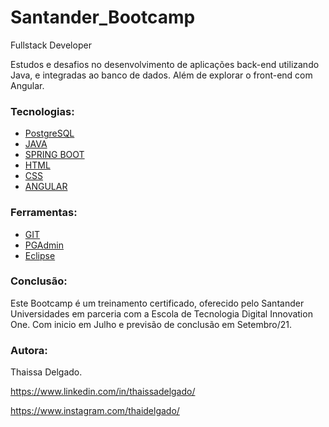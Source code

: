 # Santander_Bootcamp
Fullstack Developer


Estudos e desafios no desenvolvimento de aplicações back-end utilizando Java, e integradas ao banco de dados. 
Além de explorar o front-end com Angular.

### Tecnologias:


- [PostgreSQL](_____________)
- [JAVA](___________)
- [SPRING BOOT](_____________)
- [HTML](____________)
- [CSS](____________)
- [ANGULAR](_____________)


### Ferramentas:

- [GIT](___________)
- [PGAdmin](____________)
- [Eclipse](__________)



### Conclusão:

Este Bootcamp é um treinamento certificado, oferecido pelo Santander Universidades em parceria com a Escola de Tecnologia Digital Innovation One.
Com inicio em Julho e previsão de conclusão em Setembro/21.


### Autora:

Thaissa Delgado.

https://www.linkedin.com/in/thaissadelgado/

https://www.instagram.com/thaidelgado/
